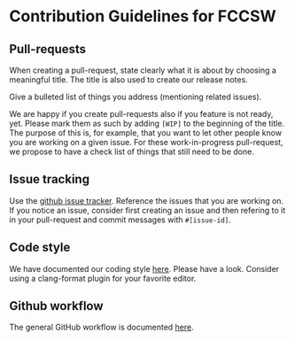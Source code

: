 # Contribution Guidelines for FCCSW

## Pull-requests

When creating a pull-request, state clearly what it is about by choosing a
meaningful title. The title is also used to create our release notes.

Give a bulleted list of things you address (mentioning related issues).

We are happy if you create pull-requests also if you feature is not ready, yet.
Please mark them as such by adding `[WIP]` to the beginning of the title. The purpose
of this is, for example, that you want to let other people know you are working
on a given issue. For these work-in-progress pull-request, we propose to have a
check list of things that still need to be done.

## Issue tracking

Use the [github issue tracker](https://github.com/HEP-FCC/FCCSW/issues). Reference
the issues that you are working on. If you notice an issue, consider first
creating an issue and then refering to it in your pull-request and commit
messages with `#[issue-id]`.

## Code style

We have documented our coding style [here](https://github.com/HEP-FCC/FCCSW/blob/master/doc/CppCodingStyleGuidelines.md).
Please have a look. Consider using a clang-format plugin for your favorite editor.

## Github workflow

The general GitHub workflow is documented [here](http://fccsw.web.cern.ch/fccsw/tutorials/fcc-tutorials/FccSoftwareGit.html).

